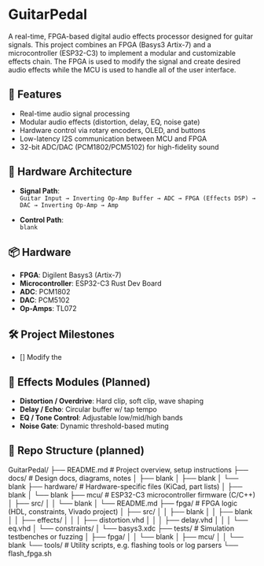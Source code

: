 # GuitarPedal

A real-time, FPGA-based digital audio effects processor designed for guitar signals. This project combines an FPGA (Basys3 Artix-7) and a microcontroller (ESP32-C3) to implement a modular and customizable effects chain. The FPGA is used to modify the signal and create desired audio effects while the MCU is used to handle all of the user interface.

## 🎯 Features
- Real-time audio signal processing
- Modular audio effects (distortion, delay, EQ, noise gate)
- Hardware control via rotary encoders, OLED, and buttons
- Low-latency I2S communication between MCU and FPGA
- 32-bit ADC/DAC (PCM1802/PCM5102) for high-fidelity sound

## 🔧 Hardware Architecture
- **Signal Path**:  
  `Guitar Input → Inverting Op-Amp Buffer → ADC → FPGA (Effects DSP) → DAC → Inverting Op-Amp → Amp`

- **Control Path**:  
  `blank`

## 📦 Hardware
- **FPGA**: Digilent Basys3 (Artix-7)
- **Microcontroller**: ESP32-C3 Rust Dev Board
- **ADC**: PCM1802
- **DAC**: PCM5102
- **Op-Amps**: TL072

## 🛠️ Project Milestones
- [] Modify the 

## 🎸 Effects Modules (Planned)
- **Distortion / Overdrive**: Hard clip, soft clip, wave shaping
- **Delay / Echo**: Circular buffer w/ tap tempo
- **EQ / Tone Control**: Adjustable low/mid/high bands
- **Noise Gate**: Dynamic threshold-based muting

## 📁 Repo Structure (planned)
GuitarPedal/
├── README.md                  # Project overview, setup instructions
├── docs/                      # Design docs, diagrams, notes
│   ├── blank
│   ├── blank
│   └── blank
├── hardware/                  # Hardware-specific files (KiCad, part lists)
│   ├── blank
│   └── blank
├── mcu/                       # ESP32-C3 microcontroller firmware (C/C++)
│   ├── src/
│   │   └── blank
│   └── README.md
├── fpga/                      # FPGA logic (HDL, constraints, Vivado project)
│   ├── src/
│   │   ├── blank
│   │   ├── blank
│   │   ├── effects/
│   │   │   ├── distortion.vhd
│   │   │   ├── delay.vhd
│   │   │   └── eq.vhd
│   └── constraints/
│       └── basys3.xdc
├── tests/                     # Simulation testbenches or fuzzing
│   ├── fpga/
│   │   └── blank
│   ├── mcu/
│   │   └── blank
└── tools/                     # Utility scripts, e.g. flashing tools or log parsers
    └── flash_fpga.sh

